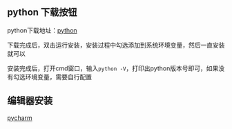 ## python 下载按钮

python下载地址：[python](https://www.python.org/downloads)

下载完成后，双击运行安装，安装过程中勾选添加到系统环境变量，然后一直安装就可以

安装完成后，打开cmd窗口，输入`python -V`，打印出python版本号即可，如果没有勾选环境变量，需要自行配置

## 编辑器安装
[pycharm](https://www.jetbrains.com/pycharm/download/)